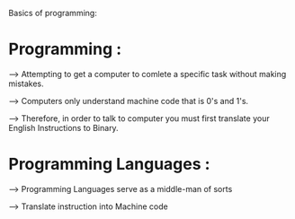 Basics of programming:

# Programming :

--> Attempting to get a computer to comlete a specific task without making mistakes.

--> Computers only understand machine code that is 0's and 1's.

--> Therefore, in order to talk to computer you must first translate your English Instructions to Binary.

# Programming Languages :

--> Programming Languages serve as a middle-man of sorts

--> Translate instruction into Machine code
